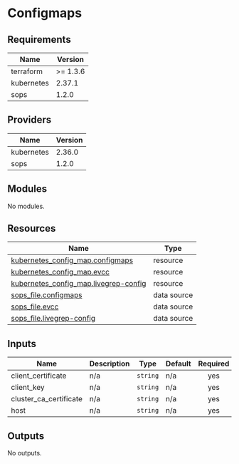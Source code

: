 # Configmaps


<!-- BEGIN_TF_DOCS -->
## Requirements

| Name | Version |
|------|---------|
| terraform | >= 1.3.6 |
| kubernetes | 2.37.1 |
| sops | 1.2.0 |

## Providers

| Name | Version |
|------|---------|
| kubernetes | 2.36.0 |
| sops | 1.2.0 |

## Modules

No modules.

## Resources

| Name | Type |
|------|------|
| [kubernetes_config_map.configmaps](https://registry.terraform.io/providers/hashicorp/kubernetes/2.37.1/docs/resources/config_map) | resource |
| [kubernetes_config_map.evcc](https://registry.terraform.io/providers/hashicorp/kubernetes/2.37.1/docs/resources/config_map) | resource |
| [kubernetes_config_map.livegrep-config](https://registry.terraform.io/providers/hashicorp/kubernetes/2.37.1/docs/resources/config_map) | resource |
| [sops_file.configmaps](https://registry.terraform.io/providers/carlpett/sops/1.2.0/docs/data-sources/file) | data source |
| [sops_file.evcc](https://registry.terraform.io/providers/carlpett/sops/1.2.0/docs/data-sources/file) | data source |
| [sops_file.livegrep-config](https://registry.terraform.io/providers/carlpett/sops/1.2.0/docs/data-sources/file) | data source |

## Inputs

| Name | Description | Type | Default | Required |
|------|-------------|------|---------|:--------:|
| client\_certificate | n/a | `string` | n/a | yes |
| client\_key | n/a | `string` | n/a | yes |
| cluster\_ca\_certificate | n/a | `string` | n/a | yes |
| host | n/a | `string` | n/a | yes |

## Outputs

No outputs.
<!-- END_TF_DOCS -->
